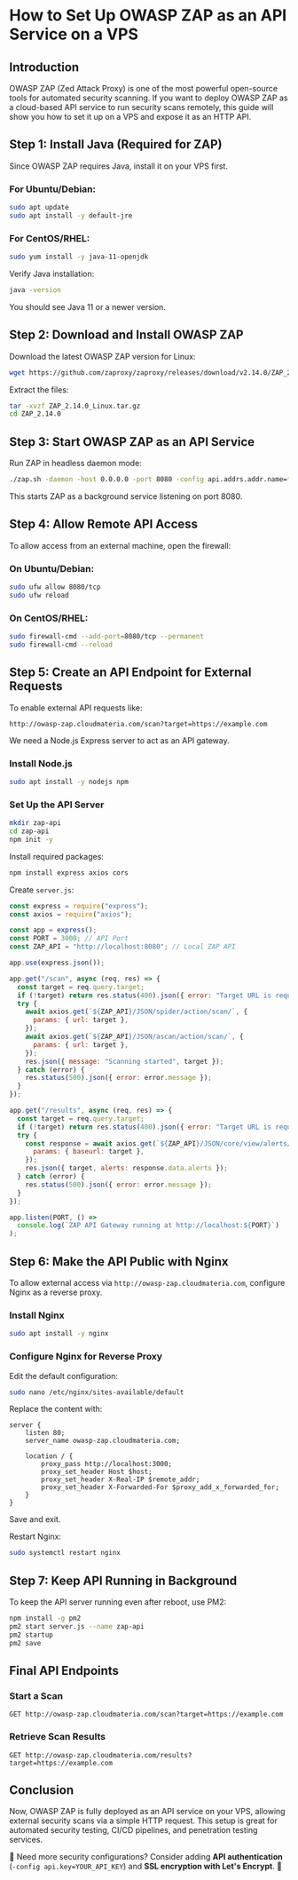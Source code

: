 # How to Set Up OWASP ZAP as an API Service on a VPS

## Introduction

OWASP ZAP (Zed Attack Proxy) is one of the most powerful open-source tools for automated security scanning. If you want to deploy OWASP ZAP as a cloud-based API service to run security scans remotely, this guide will show you how to set it up on a VPS and expose it as an HTTP API.

## Step 1: Install Java (Required for ZAP)

Since OWASP ZAP requires Java, install it on your VPS first.

### For Ubuntu/Debian:

```sh
sudo apt update
sudo apt install -y default-jre
```

### For CentOS/RHEL:

```sh
sudo yum install -y java-11-openjdk
```

Verify Java installation:

```sh
java -version
```

You should see Java 11 or a newer version.

## Step 2: Download and Install OWASP ZAP

Download the latest OWASP ZAP version for Linux:

```sh
wget https://github.com/zaproxy/zaproxy/releases/download/v2.14.0/ZAP_2.14.0_Linux.tar.gz
```

Extract the files:

```sh
tar -xvzf ZAP_2.14.0_Linux.tar.gz
cd ZAP_2.14.0
```

## Step 3: Start OWASP ZAP as an API Service

Run ZAP in headless daemon mode:

```sh
./zap.sh -daemon -host 0.0.0.0 -port 8080 -config api.addrs.addr.name=*
```

This starts ZAP as a background service listening on port 8080.

## Step 4: Allow Remote API Access

To allow access from an external machine, open the firewall:

### On Ubuntu/Debian:

```sh
sudo ufw allow 8080/tcp
sudo ufw reload
```

### On CentOS/RHEL:

```sh
sudo firewall-cmd --add-port=8080/tcp --permanent
sudo firewall-cmd --reload
```

## Step 5: Create an API Endpoint for External Requests

To enable external API requests like:

```
http://owasp-zap.cloudmateria.com/scan?target=https://example.com
```

We need a Node.js Express server to act as an API gateway.

### Install Node.js

```sh
sudo apt install -y nodejs npm
```

### Set Up the API Server

```sh
mkdir zap-api
cd zap-api
npm init -y
```

Install required packages:

```sh
npm install express axios cors
```

Create `server.js`:

```js
const express = require("express");
const axios = require("axios");

const app = express();
const PORT = 3000; // API Port
const ZAP_API = "http://localhost:8080"; // Local ZAP API

app.use(express.json());

app.get("/scan", async (req, res) => {
  const target = req.query.target;
  if (!target) return res.status(400).json({ error: "Target URL is required" });
  try {
    await axios.get(`${ZAP_API}/JSON/spider/action/scan/`, {
      params: { url: target },
    });
    await axios.get(`${ZAP_API}/JSON/ascan/action/scan/`, {
      params: { url: target },
    });
    res.json({ message: "Scanning started", target });
  } catch (error) {
    res.status(500).json({ error: error.message });
  }
});

app.get("/results", async (req, res) => {
  const target = req.query.target;
  if (!target) return res.status(400).json({ error: "Target URL is required" });
  try {
    const response = await axios.get(`${ZAP_API}/JSON/core/view/alerts/`, {
      params: { baseurl: target },
    });
    res.json({ target, alerts: response.data.alerts });
  } catch (error) {
    res.status(500).json({ error: error.message });
  }
});

app.listen(PORT, () =>
  console.log(`ZAP API Gateway running at http://localhost:${PORT}`)
);
```

## Step 6: Make the API Public with Nginx

To allow external access via `http://owasp-zap.cloudmateria.com`, configure Nginx as a reverse proxy.

### Install Nginx

```sh
sudo apt install -y nginx
```

### Configure Nginx for Reverse Proxy

Edit the default configuration:

```sh
sudo nano /etc/nginx/sites-available/default
```

Replace the content with:

```
server {
    listen 80;
    server_name owasp-zap.cloudmateria.com;

    location / {
        proxy_pass http://localhost:3000;
        proxy_set_header Host $host;
        proxy_set_header X-Real-IP $remote_addr;
        proxy_set_header X-Forwarded-For $proxy_add_x_forwarded_for;
    }
}
```

Save and exit.

Restart Nginx:

```sh
sudo systemctl restart nginx
```

## Step 7: Keep API Running in Background

To keep the API server running even after reboot, use PM2:

```sh
npm install -g pm2
pm2 start server.js --name zap-api
pm2 startup
pm2 save
```

## Final API Endpoints

### Start a Scan

```
GET http://owasp-zap.cloudmateria.com/scan?target=https://example.com
```

### Retrieve Scan Results

```
GET http://owasp-zap.cloudmateria.com/results?target=https://example.com
```

## Conclusion

Now, OWASP ZAP is fully deployed as an API service on your VPS, allowing external security scans via a simple HTTP request. This setup is great for automated security testing, CI/CD pipelines, and penetration testing services.

🔐 Need more security configurations? Consider adding **API authentication** (`-config api.key=YOUR_API_KEY`) and **SSL encryption with Let's Encrypt**. 🚀
